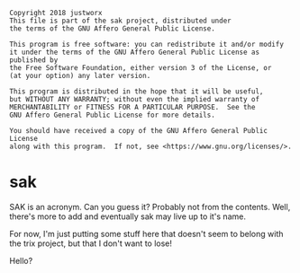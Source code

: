 
    
    Copyright 2018 justworx
    This file is part of the sak project, distributed under
    the terms of the GNU Affero General Public License.
    
    This program is free software: you can redistribute it and/or modify
    it under the terms of the GNU Affero General Public License as published by
    the Free Software Foundation, either version 3 of the License, or
    (at your option) any later version.
    
    This program is distributed in the hope that it will be useful,
    but WITHOUT ANY WARRANTY; without even the implied warranty of
    MERCHANTABILITY or FITNESS FOR A PARTICULAR PURPOSE.  See the
    GNU Affero General Public License for more details.
    
    You should have received a copy of the GNU Affero General Public License
    along with this program.  If not, see <https://www.gnu.org/licenses/>.
    


# sak

SAK is an acronym. Can you guess it? Probably not from the contents.
Well, there's more to add and eventually sak may live up to it's
name.

For now, I'm just putting some stuff here that doesn't seem to 
belong with the trix project, but that I don't want to lose!

Hello?
